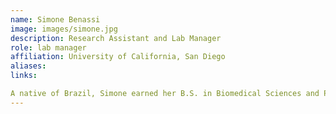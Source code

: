 ```yaml
---
name: Simone Benassi
image: images/simone.jpg
description: Research Assistant and Lab Manager
role: lab manager
affiliation: University of California, San Diego
aliases:
links:

A native of Brazil, Simone earned her B.S. in Biomedical Sciences and Ph.D. in Neurosciences from the Federal University of Sao Paulo. After moving to the US, she became a Postdoctoral Fellow at UCLA's School of Medicine, Neurology Dept. and worked subsequently as a clinical trials researcher following her fellowship. She is now our lab manager, and works on the AUTS2 project. She keeps our lab running smoothly and our freezers chilly. She is also an avid scooterer.
---
```


